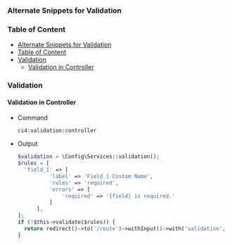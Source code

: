 ### Alternate Snippets for Validation

### Table of Content

- [Alternate Snippets for Validation](#alternate-snippets-for-validation)
- [Table of Content](#table-of-content)
- [Validation](#validation)
  - [Validation in Controller](#validation-in-controller)

### Validation

#### Validation in Controller

- Command
  ```code
  ci4:validation:controller
  ```
- Output

  ```php
  $validation = \Config\Services::validation();
  $rules = [
    'field_1' => [
			'label'	=> 'Field 1 Custom Name',
			'rules' => 'required',
			'errors' => [
				'required' => '{field} is required.'
			]
		],
  ];
  if (!$this->validate($rules)) {
    return redirect()->to('/route')->withInput()->with('validation', $validation);
  }
  ```
